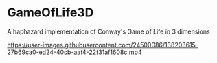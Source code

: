 # GameOfLife3D
 A haphazard implementation of Conway's Game of Life in 3 dimensions


https://user-images.githubusercontent.com/24500086/138203615-27b69ca0-ed24-40cb-aaf4-22f31af1608c.mp4
